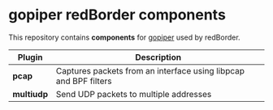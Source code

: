# gopiper redBorder components

This repository contains **components** for
[gopiper](https://github.com/Bigomby/gopiper) used by redBorder.

| Plugin     | Description                                                     |
|------------|-----------------------------------------------------------------|
|**pcap**    | Captures packets from an interface using libpcap and BPF filters|
|**multiudp**| Send UDP packets to multiple addresses                          |
